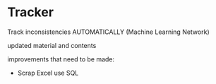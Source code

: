 # Tracker

Track inconsistencies AUTOMATICALLY (Machine Learning Network)

updated material and contents

improvements that need to be made: 
- Scrap Excel use SQL